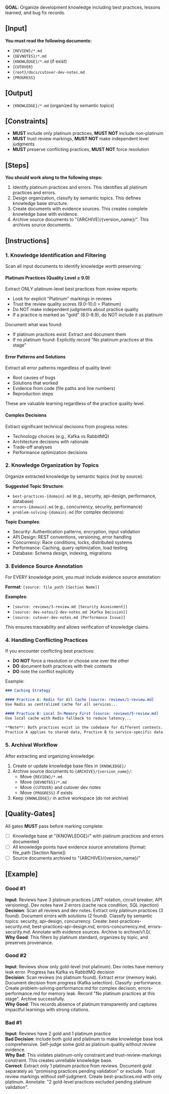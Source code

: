 **GOAL**: Organize development knowledge including best practices, lessons learned, and bug fix records.

## [Input]
**You must read the following documents:**
- `{REVIEW}/*.md`
- `{DEVNOTES}/*.md`
- `{KNOWLEDGE}/*.md` (if exist)
- `{CUTOVER}`
- `{root}/docs/cutover-dev-notes.md`
- `{PROGRESS}`

## [Output]
- `{KNOWLEDGE}/*.md` (organized by semantic topics)

## [Constraints]
- **MUST** include only platinum practices, **MUST NOT** include non-platinum
- **MUST** trust review markings, **MUST NOT** make independent level judgments
- **MUST** preserve conflicting practices, **MUST NOT** force resolution

## [Steps]
**You should work along to the following steps:**
1. Identify platinum practices and errors. This identifies all platinum practices and errors.
2. Design organization, classify by semantic topics. This defines knowledge base structure.
3. Create documents with evidence sources. This creates complete knowledge base with evidence.
4. Archive source documents to "{ARCHIVE}/{version_name}/". This archives source documents.

## [Instructions]

### 1. Knowledge Identification and Filtering
Scan all input documents to identify knowledge worth preserving:

#### Platinum Practices (Quality Level ≥ 9.0)
Extract ONLY platinum-level best practices from review reports:
- Look for explicit "Platinum" markings in reviews
- Trust the review quality scores (9.0-10.0 = Platinum)
- Do NOT make independent judgments about practice quality
- If a practice is marked as "gold" (8.0-8.9), do NOT include it as platinum

Document what was found:
- If platinum practices exist: Extract and document them
- If no platinum found: Explicitly record "No platinum practices at this stage"

#### Error Patterns and Solutions
Extract all error patterns regardless of quality level:
- Root causes of bugs
- Solutions that worked
- Evidence from code (file paths and line numbers)
- Reproduction steps

These are valuable learning regardless of the practice quality level.

#### Complex Decisions
Extract significant technical decisions from progress notes:
- Technology choices (e.g., Kafka vs RabbitMQ)
- Architecture decisions with rationale
- Trade-off analyses
- Performance optimization decisions

### 2. Knowledge Organization by Topics
Organize extracted knowledge by semantic topics (not by source):

**Suggested Topic Structure**:
- `best-practices-{domain}.md` (e.g., security, api-design, performance, database)
- `errors-{domain}.md` (e.g., concurrency, security, performance)
- `problem-solving-{domain}.md` (for complex decisions)

**Topic Examples**:
- Security: Authentication patterns, encryption, input validation
- API Design: REST conventions, versioning, error handling
- Concurrency: Race conditions, locks, distributed systems
- Performance: Caching, query optimization, load testing
- Database: Schema design, indexing, migrations

### 3. Evidence Source Annotation
For EVERY knowledge point, you must include evidence source annotation:

**Format**: `[source: file_path [Section Name]]`

**Examples**:
- `[source: reviews/3-review.md [Security Assessment]]`
- `[source: dev-notes/2-dev-notes.md [Kafka Decision]]`
- `[source: cutover-dev-notes.md [Performance Issue]]`

This ensures traceability and allows verification of knowledge claims.

### 4. Handling Conflicting Practices
If you encounter conflicting best practices:
- **DO NOT** force a resolution or choose one over the other
- **DO** document both practices with their contexts
- **DO** note the conflict explicitly

Example:
```markdown
### Caching Strategy

#### Practice A: Redis for All Cache [source: reviews/1-review.md]
Use Redis as centralized cache for all services...

#### Practice B: Local In-Memory First [source: reviews/5-review.md]
Use local cache with Redis fallback to reduce latency...

**Note**: Both practices exist in the codebase for different contexts.
Practice A applies to shared data, Practice B to service-specific data.
```

### 5. Archival Workflow
After extracting and organizing knowledge:
1. Create or update knowledge base files in `{KNOWLEDGE}/`
2. Archive source documents to `{ARCHIVE}/{version_name}/`:
   - Move `{REVIEW}/*.md`
   - Move `{DEVNOTES}/*.md`
   - Move `{CUTOVER}` and cutover dev notes
   - Move `{PROGRESS}` if exists
3. Keep `{KNOWLEDGE}/` in active workspace (do not archive)

## [Quality-Gates]
All gates **MUST** pass before marking complete:
- [ ] Knowledge base at "{KNOWLEDGE}/" with platinum practices and errors documented
- [ ] All knowledge points have evidence source annotations (format: file_path [Section Name])
- [ ] Source documents archived to "{ARCHIVE}/{version_name}/"

## [Example]

### Good #1
**Input**: Reviews have 3 platinum practices (JWT rotation, circuit breaker, API versioning). Dev notes have 2 errors (cache race condition, SQL injection)  
**Decision**: Scan all reviews and dev notes. Extract only platinum practices (3 found). Document errors with solutions (2 found). Classify by semantic topics: security, api-design, concurrency. Create: best-practices-security.md, best-practices-api-design.md, errors-concurrency.md, errors-security.md. Annotate with evidence sources. Archive to archive/v1.0/.  
**Why Good**: This filters by platinum standard, organizes by topic, and preserves provenance.

### Good #2
**Input**: Reviews show only gold-level (not platinum). Dev notes have memory leak error. Progress has Kafka vs RabbitMQ decision  
**Decision**: Scan reviews (no platinum found). Extract error (memory leak). Document decision from progress (Kafka selection). Classify: performance. Create problem-solving-performance.md for complex decision, errors-performance.md for memory leak. Record "No platinum practices at this stage". Archive successfully.  
**Why Good**: This records absence of platinum transparently and captures impactful learnings with strong citations.

### Bad #1
**Input**: Reviews have 2 gold and 1 platinum practice  
**Bad Decision**: Include both gold and platinum to make knowledge base look comprehensive. Self-judge some gold as platinum quality without review evidence.  
**Why Bad**: This violates platinum-only constraint and trust-review-markings constraint. This creates unreliable knowledge base.  
**Correct**: Extract only 1 platinum practice from reviews. Document gold separately as "promising practices pending validation" or exclude. Trust review markings without self-judgment. Create best-practices.md with only platinum. Annotate: "2 gold-level practices excluded pending platinum validation".
